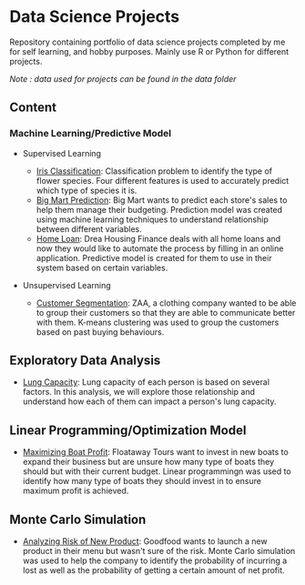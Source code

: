 # Data Science Projects

Repository containing portfolio of data science projects completed by me for self learning, and hobby purposes. Mainly use R or Python for different projects. 

*Note : data used for projects can be found in the data folder*

## Content 
### Machine Learning/Predictive Model
 * Supervised Learning
    * [Iris Classification](https://github.com/asyrafflatiffi34/data_science_projects/blob/master/Iris_prediction/iris.md): Classification problem to identify the type of flower species. Four different features is used to accurately predict which type of species it is. 
    * [Big Mart Prediction](https://github.com/asyrafflatiffi34/data_science_projects/blob/master/Bigmart/bigmart.md): Big Mart wants to predict each store's sales to help them manage their budgeting. Prediction model was created using machine learning techniques to understand relationship between different variables. 
    * [Home Loan](https://github.com/asyrafflatiffi34/data_science_projects/blob/master/Home_loan/Loan.md): Drea Housing Finance deals with all home loans and now they would like to automate the process by filling in an online application. Predictive model is created for them to use in their system based on certain variables. 

 * Unsupervised Learning
     * [Customer Segmentation](https://github.com/asyrafflatiffi34/data_science_projects/blob/master/CustomerClustering/CustomerClustering.md): ZAA, a clothing company wanted to be able to group their customers so that they are able to communicate better with them. K-means clustering was used to group the customers based on past buying behaviours. 
     
## Exploratory Data Analysis
   * [Lung Capacity](https://github.com/asyrafflatiffi34/data_science_projects/blob/master/Lungcap/lungcap.md): Lung capacity of each person is based on several factors. In this analysis, we will explore those relationship and understand how each of them can impact a person's lung capacity. 
 
## Linear Programming/Optimization Model
   * [Maximizing Boat Profit](https://github.com/asyrafflatiffi34/data_science_projects/blob/master/BoatMax/boat.md): Floataway Tours want to invest in new boats to expand their business but are unsure how many type of boats they should but with their current budget. Linear programmingn was used to identify how many type of boats they should invest in to ensure maximum profit is achieved. 

## Monte Carlo Simulation
   * [Analyzing Risk of New Product](https://github.com/asyrafflatiffi34/data_science_projects/blob/master/Goodfood/newproduct.md): Goodfood wants to launch a new product in their menu but wasn't sure of the risk. Monte Carlo simulation was used to help the company to identify the probability of incurring a lost as well as the probability of getting a certain amount of net profit.  
